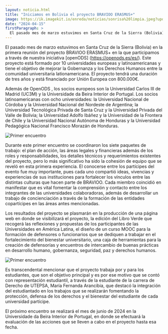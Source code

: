 ```yaml
---
layout: noticia.html
title: "Iniciamos en Bolivia el proyecto BRAVIOO ERASMUS+"
image: https://ik.imagekit.io/enreda/noticias/sonrisa%20limpia.jpeg?updatedAt=1713172068604
date: "2024-04-15"
firstParagraph: > 
  El pasado mes de marzo estuvimos en Santa Cruz de la Sierra (Bolivia) en la primera reunión del proyecto BRAVIOO ERASMUS+ en la que participamos a través de nuestra inciciativa openODS. Este proyecto está formado por 10 universidades europeas y latinoamericanas y tiene el objetivo de mejorar la Gobernanza y los Derechos Humanos entre la comunidad universitaria lationamericana. El proyecto tendrá una duración de tres años y está financiado por Unión Europea con 800.000€.
---
```


El pasado mes de marzo estuvimos en Santa Cruz de la Sierra (Bolivia) en la primera reunión del proyecto BRAVIOO ERASMUS+ en la que participamos a través de nuestra iniciativa [openODS] (https://openods.es/es/). Este proyecto está formado por 10 universidades europeas y latinoamericanas y tiene el objetivo de mejorar la Gobernanza y los Derechos Humanos entre la comunidad universitaria lationamericana. El proyecto tendrá una duración de tres años y está financiado por Unión Europea con 800.000€.

Además de  OpenODS , los  socios europeos son la Universidad Carlos III de Madrid (UC3M) y la   Universidade   da   Beira   Interior   de   Portugal. Los socios  latinoamericanas con ocho universidades: la Universidad Nacional de Córdoba y la Universidad Nacional del Nordeste de Argentina; la Universidad Tecnológica Privada de Santa Cruz y la Universidad Privada del Valle de Bolivia; la Universidad Adolfo Ibáñez y la Universidad de la Frontera de Chile y la Universidad Nacional Autónoma de Honduras y la Universidad Pedagógica Nacional Francisco Morazán de Honduras. 

![Primer encuentro](https://ik.imagekit.io/enreda/noticias/20240322093514_IMG_1786.JPG?updatedAt=1713172085704)

Durante este primer encuentro se coordinaron los siete paquetes de trabajo: el plan de acción, las áreas legales y financieras además de los roles y responsabilidades, los detalles técnicos y requerimientos existentes del proyecto, pero lo más significativo ha sido la cohesión de equipo que se reveló en esta primera experiencia. El conocerse entre los partícipes del evento fue muy importante, pues cada uno compartió ideas, vivencias y experiencias de sus instituciones para fortalecer los vínculos entre las distintas culturas que hacen parte de BRAVIOO. Cada miembro coincidió en manifestar que es vital fomentar la comprensión y contacto entre los integrantes de las universidades colaboradoras, además de desarrollar un trabajo de concienciación a través de la formación de las entidades copartícipes en las áreas antes mencionadas. 

Los   resultados   del   proyecto   se   plasmarán   en   la   producción   de   una página web en donde se visibilizará el proyecto, la edición del Libro Verde que recogerá las reflexiones y propuestas de los participantes de las Universidades en América Latina, el diseño de un curso MOOC para la formación de defensores o funcionarios que se dediquen a trabajar en el fortalecimiento del bienestar universitario, una caja de herramientas para la creación de defensorías y encuentros de intercambio de buenas prácticas en desarrollo humano, gobernanza, seguridad, paz y derechos
humanos.

![Primer encuentro](https://ik.imagekit.io/enreda/noticias/Captura%20de%20pantalla%202024-04-15%20090130.jpg?updatedAt=1713172104462)

Es transcendental mencionar que el proyecto trabaja por y para los estudiantes, que son el objetivo principal y es por ese motivo que se contó con representación estudiantil, a través de la estudiante de la carrera de Derecho de UTEPSA, María Fernanda Arancibia, que destacó la   integración   del   estudiantado   en   los   trabajos   que   se   realizarán fomentando la protección, defensa de los derechos y el bienestar del estudiante de cada universidad partícipe. 

El próximo   encuentro   se   realizará   el   mes   de   junio   de   2024   en   la Universidade da Beira Interior de Portugal, en donde se efectuará la evaluación de las acciones que se lleven a cabo en el proyecto hasta esa fecha.
